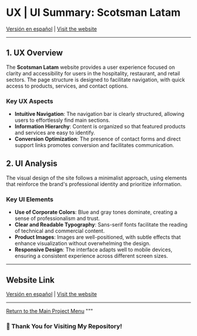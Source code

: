 # UX | UI Summary: Scotsman Latam

[Versión en español](README-es.md) | [Visit the website](https://www.scotsmanlatam.com)

---

## **1. UX Overview**

The **Scotsman Latam** website provides a user experience focused on clarity and accessibility for users in the hospitality, restaurant, and retail sectors. The page structure is designed to facilitate navigation, with quick access to products, services, and contact options.

### **Key UX Aspects**

- **Intuitive Navigation**: The navigation bar is clearly structured, allowing users to effortlessly find main sections.
- **Information Hierarchy**: Content is organized so that featured products and services are easy to identify.
- **Conversion Optimization**: The presence of contact forms and direct support links promotes conversion and facilitates communication.

## **2. UI Analysis**

The visual design of the site follows a minimalist approach, using elements that reinforce the brand's professional identity and prioritize information.

### **Key UI Elements**

- **Use of Corporate Colors**: Blue and gray tones dominate, creating a sense of professionalism and trust.
- **Clear and Readable Typography**: Sans-serif fonts facilitate the reading of technical and commercial content.
- **Product Images**: Images are well-positioned, with subtle effects that enhance visualization without overwhelming the design.
- **Responsive Design**: The interface adapts well to mobile devices, ensuring a consistent experience across different screen sizes.

---

## Website Link

[Versión en español](README-es.md) | [Visit the website](https://www.scotsmanlatam.com)

---

[Return to the Main Project Menu](https://carloslhg.github.io/Repositorio/)
"""

### 🙏 Thank You for Visiting My Repository!



